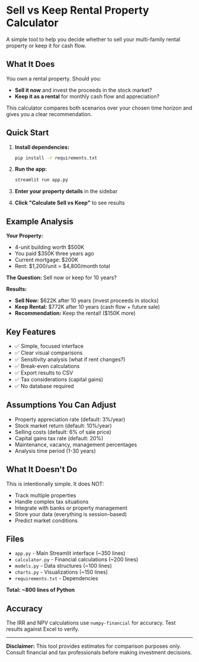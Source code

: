 # Sell vs Keep Rental Property Calculator

A simple tool to help you decide whether to sell your multi-family rental property or keep it for cash flow.

## What It Does

You own a rental property. Should you:
- **Sell it now** and invest the proceeds in the stock market? 
- **Keep it as a rental** for monthly cash flow and appreciation?

This calculator compares both scenarios over your chosen time horizon and gives you a clear recommendation.

## Quick Start

1. **Install dependencies:**
   ```bash
   pip install -r requirements.txt
   ```

2. **Run the app:**
   ```bash
   streamlit run app.py
   ```

3. **Enter your property details** in the sidebar

4. **Click "Calculate Sell vs Keep"** to see results

## Example Analysis

**Your Property:**
- 4-unit building worth $500K
- You paid $350K three years ago  
- Current mortgage: $200K
- Rent: $1,200/unit = $4,800/month total

**The Question:** Sell now or keep for 10 years?

**Results:**
- **Sell Now:** $622K after 10 years (invest proceeds in stocks)
- **Keep Rental:** $772K after 10 years (cash flow + future sale)
- **Recommendation:** Keep the rental! ($150K more)

## Key Features

- ✅ Simple, focused interface
- ✅ Clear visual comparisons  
- ✅ Sensitivity analysis (what if rent changes?)
- ✅ Break-even calculations
- ✅ Export results to CSV
- ✅ Tax considerations (capital gains)
- ✅ No database required

## Assumptions You Can Adjust

- Property appreciation rate (default: 3%/year)
- Stock market return (default: 10%/year)
- Selling costs (default: 6% of sale price)
- Capital gains tax rate (default: 20%)
- Maintenance, vacancy, management percentages
- Analysis time period (1-30 years)

## What It Doesn't Do

This is intentionally simple. It does NOT:
- Track multiple properties
- Handle complex tax situations
- Integrate with banks or property management
- Store your data (everything is session-based)
- Predict market conditions

## Files

- `app.py` - Main Streamlit interface (~350 lines)
- `calculator.py` - Financial calculations (~200 lines)  
- `models.py` - Data structures (~100 lines)
- `charts.py` - Visualizations (~150 lines)
- `requirements.txt` - Dependencies

**Total: ~800 lines of Python**

## Accuracy

The IRR and NPV calculations use `numpy-financial` for accuracy. Test results against Excel to verify.

---

**Disclaimer:** This tool provides estimates for comparison purposes only. Consult financial and tax professionals before making investment decisions.